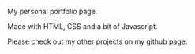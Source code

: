 My personal portfolio page.

Made with HTML, CSS and a bit of Javascript.

Please check out my other projects on my github page.
